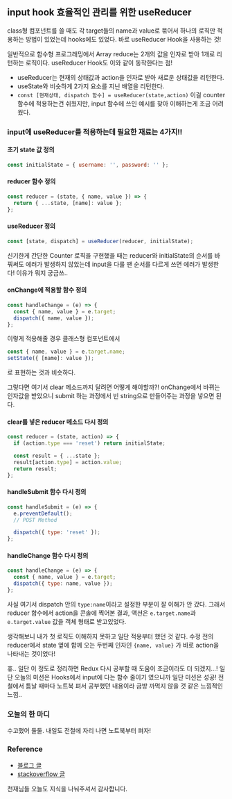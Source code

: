 ## input hook 효율적인 관리를 위한 useReducer

class형 컴포넌트를 쓸 때도 각 target들의 name과 value로 묶어서 하나의 로직만 적용하는 방법이 있었는데 hooks에도 있었다.
바로 useReducer Hook을 사용하는 것!

일반적으로 함수형 프로그래밍에서 Array reduce는 2개의 값을 인자로 받아 1개로 리턴하는 로직이다.
useReducer Hook도 이와 같이 동작한다는 점!

- useReducer는 현재의 상태값과 action을 인자로 받아 새로운 상태값을 리턴한다.
- useState와 비슷하게 2가지 요소를 지닌 배열을 리턴한다.
- `const [현재상태, dispatch 함수] = useReducer(state,action)`
  이걸 counter 함수에 적용하는건 쉬웠지만, input 함수에 쓰인 예시를 찾아 이해하는게 조금 어려웠다.

### input에 useReducer를 적용하는데 필요한 재료는 4가지!!

#### 초기 state 값 정의

```js
const initialState = { username: '', password: '' };
```

#### reducer 함수 정의

```js
const reducer = (state, { name, value }) => {
  return { ...state, [name]: value };
};
```

#### useReducer 정의

```jsx
const [state, dispatch] = useReducer(reducer, initialState);
```

신기한게 간단한 Counter 로직을 구현했을 때는 reducer와 initialState의 순서를 바꿔써도 에러가 발생하지 않았는데
input을 다룰 땐 순서를 다르게 쓰면 에러가 발생한다! 이유가 뭐지 궁금쓰..

#### onChange에 적용할 함수 정의

```jsx
const handleChange = (e) => {
  const { name, value } = e.target;
  dispatch({ name, value });
};
```

이렇게 적용해줄 경우 클래스형 컴포넌트에서

```jsx
const { name, value } = e.target.name;
setState({ [name]: value });
```

로 표현하는 것과 비슷하다.

그렇다면 여기서 clear 메소드까지 달려면 어떻게 해야할까?!
onChange에서 바뀌는 인자값을 받았으니 submit 하는 과정에서 빈 string으로 만들어주는 과정을 넣으면 된다.

#### clear를 넣은 reducer 메소드 다시 정의

```jsx
const reducer = (state, action) => {
  if (action.type === 'reset') return initialState;

  const result = { ...state };
  result[action.type] = action.value;
  return result;
};
```

#### handleSubmit 함수 다시 정의

```jsx
const handleSubmit = (e) => {
  e.preventDefault();
  // POST Method

  dispatch({ type: 'reset' });
};
```

#### handleChange 함수 다시 정의

```jsx
const handleChange = (e) => {
  const { name, value } = e.target;
  dispatch({ type: name, value });
};
```

사실 여기서 dispatch 안의 `type:name`이라고 설정한 부분이 잘 이해가 안 갔다.
그래서 reducer 함수에서 action을 콘솔에 찍어본 결과,
액션은 `e.target.name`과 `e.target.value` 값을 객체 형태로 받고있었다.

생각해보니 내가 첫 로직도 이해하지 못하고 일단 적용부터 했던 것 같다.
수정 전의 reducer에서 state 옆에 함께 오는 두번째 인자인 `{name, value}` 가 바로 action을 나타내는 것이었다!

휴.. 일단 이 정도로 정리하면 Redux 다시 공부할 때 도움이 조금이라도 더 되겠지...!
일단 오늘의 미션은 Hooks에서 input에 다는 함수 줄이기 였으니까 일단 미션은 성공!
전철에서 틈날 때마다 노트북 펴서 공부했던 내용이라 금방 까먹지 않을 것 같은 느낌적인 느낌..

### 오늘의 한 마디

수고했어 둘둘. 내일도 전철에 자리 나면 노트북부터 펴자!

### Reference

- <a href="https://daveceddia.com/usereducer-hook-examples/">블로그 글</a>
- <a href="https://stackoverflow.com/questions/54895883/reset-to-initial-state-with-react-hooks">stackoverflow 글</a>

천재님들 오늘도 지식을 나눠주셔서 감사합니다.
